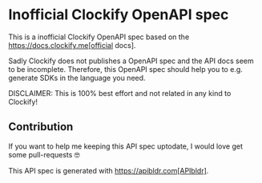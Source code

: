 # Inofficial Clockify OpenAPI spec

This is a inofficial Clockify OpenAPI spec based on the
https://docs.clockify.me[official docs].

Sadly Clockify does not publishes a OpenAPI spec and the API docs seem to be incomplete.
Therefore, this OpenAPI spec should help you to e.g. generate SDKs in the language you need.

DISCLAIMER:
This is 100% best effort and not related in any kind to Clockify!

## Contribution

If you want to help me keeping this API spec uptodate, I would love get some pull-requests 🤓

This API spec is generated with
https://apibldr.com[APIbldr].
